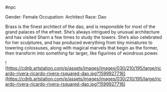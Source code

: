 #npc 

Gender: Female
Occupation: Architect
Race: Dao

Brass is the finest architect of the dao, and is responsible for most of the grand palaces of the efreet. She’s always intrigued by unusual architecture and has visited Sharn a few times to study the towers. She’s also celebrated for her sculptures, and has produced everything from tiny miniatures to towering colossuses, along with magical marvels that begin as the former, then transform into something far larger, like figurines of wondrous power.

![https://cdnb.artstation.com/p/assets/images/images/030/210/195/large/ricardo-rivera-ricardo-rivera-rsquared-dao.jpg?1599927716](https://cdnb.artstation.com/p/assets/images/images/030/210/195/large/ricardo-rivera-ricardo-rivera-rsquared-dao.jpg?1599927716)